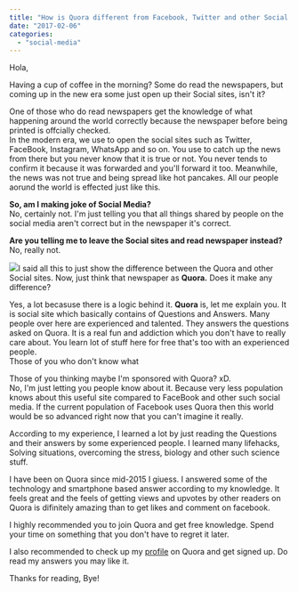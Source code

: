 ```yaml
---
title: "How is Quora different from Facebook, Twitter and other Social Media?"
date: "2017-02-06"
categories: 
  - "social-media"
---
```


Hola,  
  
Having a cup of coffee in the morning? Some do read the newspapers, but coming up in the new era some just open up their Social sites, isn't it?  
  
  
One of those who do read newspapers get the knowledge of what happening around the world correctly because the newspaper before being printed is offcially checked.  
In the modern era, we use to open the social sites such as Twitter, FaceBook, Instagram, WhatsApp and so on. You use to catch up the news from there but you never know that it is true or not. You never tends to confirm it because it was forwarded and you'll forward it too. Meanwhile, the news was not true and being spread like hot pancakes. All our people aorund the world is effected just like this.  
  
**So, am I making joke of Social Media?**  
No, certainly not. I'm just telling you that all things shared by people on the social media aren't correct but in the newspaper it's correct.  
  
**Are you telling me to leave the Social sites and read newspaper instead?**  
No, really not.  
  
[![](/posts/2017/02/images/fb-vs-q1.png)](https://1.bp.blogspot.com/-kBmO99hHWZ0/WJhjZ7zlkBI/AAAAAAAAEzk/2dhhXzT54iAjk3gymwAYtG1ZYxKaJRzlwCLcB/s1600/fb-vs-q1.png)I said all this to just show the difference between the Quora and other Social sites. Now, just think that newspaper as **Quora.** Does it make any difference?  
  
Yes, a lot becasuse there is a logic behind it. **Quora** is, let me explain you. It is social site which basically contains of Questions and Answers. Many people over here are experienced and talented. They answers the questions asked on Quora. It is a real fun and addiction which you don't have to really care about. You learn lot of stuff here for free that's too with an experienced people.  
Those of you who don't know what  
  
Those of you thinking maybe I'm sponsored with Quora? xD.  
No, I'm just letting you people know about it. Because very less population knows about this useful site compared to FaceBook and other such social media. If the current population of Facebook uses Quora then this world would be so advanced right now that you can't imagine it really.  
  
According to my experience, I learned a lot by just reading the Questions and their answers by some experienced people. I learned many lifehacks, Solving situations, overcoming the stress, biology and other such science stuff.  
  
I have been on Quora since mid-2015 I giuess. I answered some of the technology and smartphone based answer according to my knowledge. It feels great and the feels of getting views and upvotes by other readers on Quora is difinitely amazing than to get likes and comment on facebook.  
  
I highly recommended you to join Quora and get free knowledge. Spend your time on something that you don't have to regret it later.  
  
I also recommended to check up my [profile](https://www.quora.com/profile/Emad-Mohd-1) on Quora and get signed up. Do read my answers you may like it.  
  
Thanks for reading, Bye!
